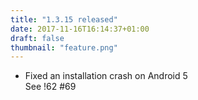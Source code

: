 ```yaml
---
title: "1.3.15 released"
date: 2017-11-16T16:14:37+01:00
draft: false
thumbnail: "feature.png"
---
```


*   Fixed an installation crash on Android 5  
    See !62 #69

